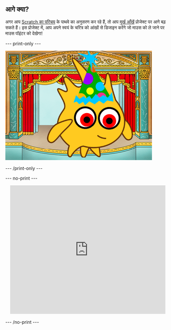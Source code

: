 ## आगे क्या?

अगर आप [Scratch का परिचय](https://projects.raspberrypi.org/en/pathways/scratch-intro) के पाथवे का अनुसरण कर रहे हैं, तो आप [मूर्ख आँखें](https://projects.raspberrypi.org/en/projects/silly-eyes) प्रोजेक्ट पर आगे बढ़ सकते हैं। इस प्रोजेक्ट में, आप अपने स्वयं के चरित्र को आंखों से डिजाइन करेंगे जो माउस को ले जाने पर माउस पॉइंटर को देखेगा!

--- print-only ---

!['मूर्ख आँखें' प्रोजेक्ट।](images/googly-eye-character.png)

--- /print-only ---

--- no-print ---

<div class="scratch-preview" style="margin-left: 15px;">
  <iframe allowtransparency="true" width="485" height="402" src="https://scratch.mit.edu/projects/embed/495141114/?autostart=false" frameborder="0"></iframe>
</div>

--- /no-print ---
